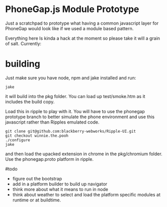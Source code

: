 # PhoneGap.js Module Prototype

Just a scratchpad to prototype what having a common javascript
layer for PhoneGap would look like if we used a module based
pattern.

Everything here Is kinda a hack at the moment so please take it 
will a grain of salt.  Currently:

# building

Just make sure you have node, npm and jake installed and run:

    jake

it will build into the pkg folder.  You can load up test/smoke.htm 
as it includes the build copy.

Load this in ripple to play with it. You will have to use the phonegap
prototype branch to better simulate the phone environment and use this
javascript rather than Ripples emulated code.

    git clone git@github.com:blackberry-webworks/Ripple-UI.git
    git checkout winnie.the.pooh
    ./configure
    jake

and then load the upacked extension in chrome in the pkg/chromium folder.
Use the phonegap.proto platform in ripple.

#todo

- figure out the bootstrap
- add in a platform builder to build up navigator
- think more about what it means to run in node
- think about weather to select and load the platform specific modules at
  runtime or at buildtime.

